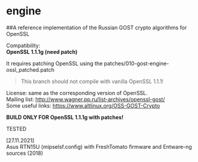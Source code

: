 # engine
##A reference implementation of the Russian GOST crypto algorithms for OpenSSL

Compatibility:  
**__OpenSSL 1.1.1g (need patch)__**  

It requires patching OpenSSL using the patches/010-gost-engine-ossl_patched.patch

>This branch should not compile with vanilla OpenSSL 1.1.1!

License: same as the corresponding version of OpenSSL.  
Mailing list: http://www.wagner.pp.ru/list-archives/openssl-gost/  
Some useful links: https://www.altlinux.org/OSS-GOST-Crypto  

**BUILD ONLY FOR OpenSSL 1.1.1g with patches!**

TESTED

[27.11.2021]  
Asus RTN15U (mipselsf.config) with FreshTomato firmware and Entware-ng sources (2018)  
